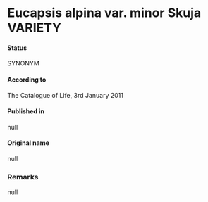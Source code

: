 Eucapsis alpina var. minor Skuja VARIETY
=======

#### Status
SYNONYM

#### According to
The Catalogue of Life, 3rd January 2011

#### Published in
null

#### Original name
null

### Remarks
null